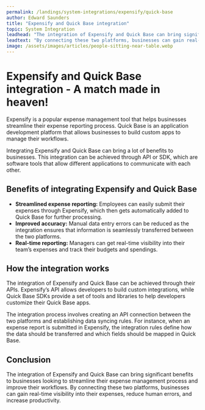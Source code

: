 ```yaml
---
permalink: /landings/system-integrations/expensify/quick-base
author: Edward Saunders
title: "Expensify and Quick Base integration"
topic: System Integration
leadhead: "The integration of Expensify and Quick Base can bring significant benefits to businesses looking to streamline their expense management process and improve their workflows"
leadtext: "By connecting these two platforms, businesses can gain real-time visibility into their expenses, reduce human errors, and increase productivity."
image: /assets/images/articles/people-sitting-near-table.webp
---
```

<div class="arttext"><h1>Expensify and Quick Base integration - A match made in heaven!</h1>
<p>Expensify is a popular expense management tool that helps businesses streamline their expense reporting process. Quick Base is an application development platform that allows businesses to build custom apps to manage their workflows.</p>
<p>Integrating Expensify and Quick Base can bring a lot of benefits to businesses. This integration can be achieved through API or SDK, which are software tools that allow different applications to communicate with each other.</p>
<h2>Benefits of integrating Expensify and Quick Base</h2>
<ul>
<li><b>Streamlined expense reporting:</b> Employees can easily submit their expenses through Expensify, which then gets automatically added to Quick Base for further processing.</li>
<li><b>Improved accuracy:</b> Manual data entry errors can be reduced as the integration ensures that information is seamlessly transferred between the two platforms.</li>
<li><b>Real-time reporting:</b> Managers can get real-time visibility into their team’s expenses and track their budgets and spendings.</li>
</ul>
<h2>How the integration works</h2>
<p>The integration of Expensify and Quick Base can be achieved through their APIs. Expensify’s API allows developers to build custom integrations, while Quick Base SDKs provide a set of tools and libraries to help developers customize their Quick Base apps. </p>
<p>The integration process involves creating an API connection between the two platforms and establishing data syncing rules. For instance, when an expense report is submitted in Expensify, the integration rules define how the data should be transferred and which fields should be mapped in Quick Base.</p>
<h2>Conclusion</h2>
<p>The integration of Expensify and Quick Base can bring significant benefits to businesses looking to streamline their expense management process and improve their workflows. By connecting these two platforms, businesses can gain real-time visibility into their expenses, reduce human errors, and increase productivity.</p>
</div>